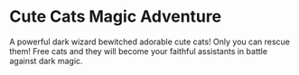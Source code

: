 # Cute Cats Magic Adventure
A powerful dark wizard bewitched adorable cute cats! Only you can rescue them! Free cats and they will become your faithful assistants in battle against dark magic.
